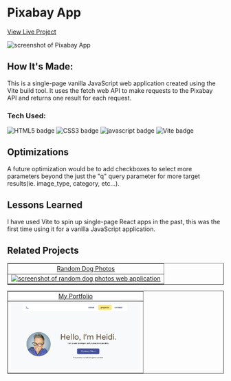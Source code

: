 # Pixabay App

[View Live Project](https://pixabay-api-project.netlify.app/)

<img src="https://pixabay-api-project.netlify.app/public/screenshot.png" alt="screenshot of Pixabay App" />

## How It's Made:
This is a single-page vanilla JavaScript web application created using the Vite build tool. It uses the fetch web API to make requests to the Pixabay API and returns one result for each request.

### Tech Used:
<img src="https://img.shields.io/badge/HTML-black?style=flat-square&logo=html5" alt="HTML5 badge" height="50"> <img src="https://img.shields.io/badge/CSS-black?style=flat-square&logo=css3" alt="CSS3 badge" height="50"> <img src="https://img.shields.io/badge/javascript-black?style=flat-square&logo=javascript" alt="javascript badge" height="50"> <img src="https://img.shields.io/badge/Vite-black?style=flat-square&logo=Vite" alt="Vite badge" height="50">

## Optimizations

A future optimization would be to add checkboxes to select more parameters beyond the just the "q" query parameter for more target results(ie. image_type, category, etc...).

## Lessons Learned

I have used Vite to spin up single-page React apps in the past, this was the first time using it for a vanilla JavaScript application.

## Related Projects

<table border="1">
  <tr>
    <td style="text-align: center;"><a href="https://heidifryzell.com/random-dog-photo/">Random Dog Photos</a></td>
  </tr>
  <tr>
    <td><a href="https://heidifryzell.com/random-dog-photo/"><img width="300" src="https://raw.githubusercontent.com/heidi37/random-dog-photo/main/screenshot.png" alt="screenshot of random dog photos web application" /></a></td>
  </tr>
</table>

<table border="1">
  <tr>
    <td style="text-align: center;"><a href="https://heidifryzell.com">My Portfolio</a></td>
  </tr>
  <tr>
    <td><a href="https://heidifryzell.com"><img width="300" src="https://raw.githubusercontent.com/heidi37/my-python-portfolio/main/static/images/screenshot.png" alt="screenshot of web development portfolio built with Python" /></a></td>
  </tr>
</table>
